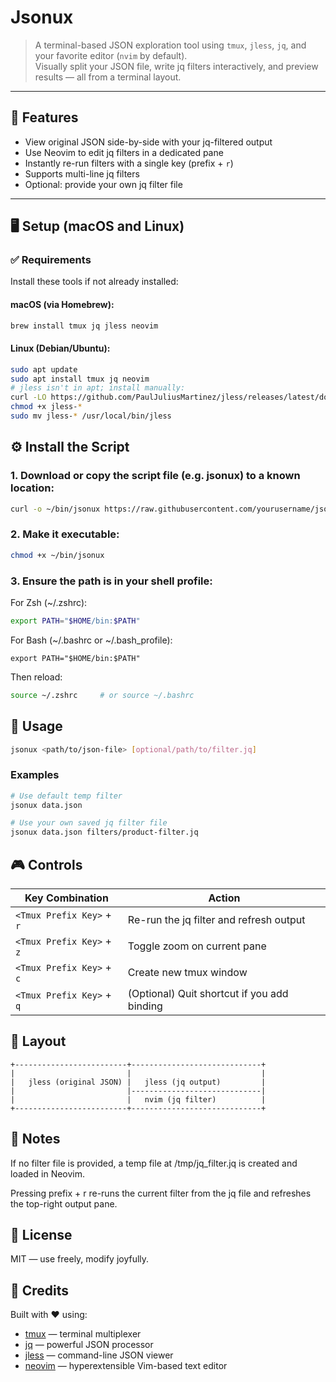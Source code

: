 # Jsonux

> A terminal-based JSON exploration tool using `tmux`, `jless`, `jq`, and your favorite editor (`nvim` by default).  
> Visually split your JSON file, write jq filters interactively, and preview results — all from a terminal layout.

---

## 🧩 Features

- View original JSON side-by-side with your jq-filtered output
- Use Neovim to edit jq filters in a dedicated pane
- Instantly re-run filters with a single key (prefix + `r`)
- Supports multi-line jq filters
- Optional: provide your own jq filter file

---

## 🖥️ Setup (macOS and Linux)

### ✅ Requirements

Install these tools if not already installed:

#### macOS (via Homebrew):

```bash
brew install tmux jq jless neovim
```
#### Linux (Debian/Ubuntu):
```bash
sudo apt update
sudo apt install tmux jq neovim
# jless isn't in apt; install manually:
curl -LO https://github.com/PaulJuliusMartinez/jless/releases/latest/download/jless-x86_64-unknown-linux-gnu
chmod +x jless-*
sudo mv jless-* /usr/local/bin/jless
```
## ⚙️ Install the Script
### 1. Download or copy the script file (e.g. jsonux) to a known location:
```bash
curl -o ~/bin/jsonux https://raw.githubusercontent.com/yourusername/jsonux/main/jsonux
```
### 2. Make it executable:

```bash
chmod +x ~/bin/jsonux
```
### 3. Ensure the path is in your shell profile:
For Zsh (~/.zshrc):

```bash
export PATH="$HOME/bin:$PATH"
```
For Bash (~/.bashrc or ~/.bash_profile):
```
export PATH="$HOME/bin:$PATH"
```
Then reload:

```bash
source ~/.zshrc     # or source ~/.bashrc
```
## 🚀 Usage

```bash
jsonux <path/to/json-file> [optional/path/to/filter.jq]
```
### Examples
```bash
# Use default temp filter
jsonux data.json

# Use your own saved jq filter file
jsonux data.json filters/product-filter.jq
```
## 🎮 Controls

| Key Combination         | Action                                 |
|------------------------|----------------------------------------|
| `<Tmux Prefix Key>` + `r` | Re-run the jq filter and refresh output |
| `<Tmux Prefix Key>` + `z` | Toggle zoom on current pane             |
| `<Tmux Prefix Key>` + `c` | Create new tmux window                  |
| `<Tmux Prefix Key>` + `q` | (Optional) Quit shortcut if you add binding |

## 📂 Layout

```pgsql
+-------------------------+-----------------------------+
|                         |                             |
|   jless (original JSON) |   jless (jq output)         |
|                         |-----------------------------|
|                         |   nvim (jq filter)          |
+-------------------------+-----------------------------+
```
## 🧠 Notes
If no filter file is provided, a temp file at /tmp/jq_filter.jq is created and loaded in Neovim.

Pressing prefix + r re-runs the current filter from the jq file and refreshes the top-right output pane.

## 📜 License
MIT — use freely, modify joyfully.

## 🙌 Credits

Built with ❤️ using:

- [tmux](https://github.com/tmux/tmux) — terminal multiplexer
- [jq](https://github.com/stedolan/jq) — powerful JSON processor
- [jless](https://github.com/PaulJuliusMartinez/jless) — command-line JSON viewer
- [neovim](https://github.com/neovim/neovim) — hyperextensible Vim-based text editor
